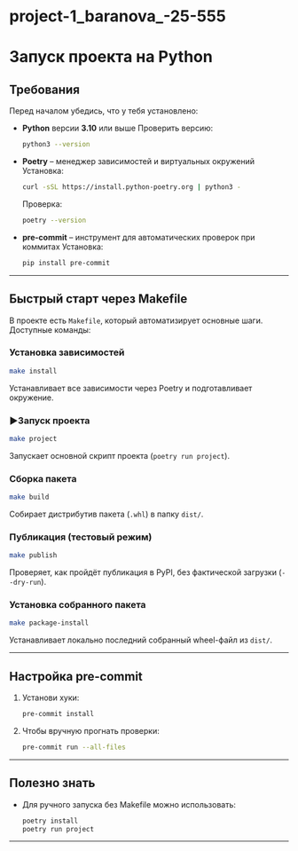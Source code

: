 # project-1_baranova_-25-555

# Запуск проекта на Python

## Требования

Перед началом убедись, что у тебя установлено:

* **Python** версии **3.10** или выше
  Проверить версию:

  ```bash
  python3 --version
  ```

* **Poetry** – менеджер зависимостей и виртуальных окружений
  Установка:

  ```bash
  curl -sSL https://install.python-poetry.org | python3 -
  ```

  Проверка:

  ```bash
  poetry --version
  ```

* **pre-commit** – инструмент для автоматических проверок при коммитах
  Установка:

  ```bash
  pip install pre-commit
  ```
---

## Быстрый старт через Makefile

В проекте есть `Makefile`, который автоматизирует основные шаги.
Доступные команды:

### Установка зависимостей

```bash
make install
```

Устанавливает все зависимости через Poetry и подготавливает окружение.

### ▶Запуск проекта

```bash
make project
```

Запускает основной скрипт проекта (`poetry run project`).

### Сборка пакета

```bash
make build
```

Собирает дистрибутив пакета (`.whl`) в папку `dist/`.

### Публикация (тестовый режим)

```bash
make publish
```

Проверяет, как пройдёт публикация в PyPI, без фактической загрузки (`--dry-run`).

### Установка собранного пакета

```bash
make package-install
```

Устанавливает локально последний собранный wheel-файл из `dist/`.

---

## Настройка pre-commit

1. Установи хуки:

   ```bash
   pre-commit install
   ```

2. Чтобы вручную прогнать проверки:

   ```bash
   pre-commit run --all-files
   ```

---

## Полезно знать

* Для ручного запуска без Makefile можно использовать:

  ```bash
  poetry install
  poetry run project
  ```
---

